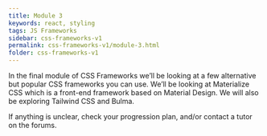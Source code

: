 ```yaml
---
title: Module 3
keywords: react, styling
tags: JS Frameworks
sidebar: css-frameworks-v1
permalink: css-frameworks-v1/module-3.html
folder: css-frameworks-v1
---
```


In the final module of CSS Frameworks we’ll be looking at a few alternative but popular CSS frameworks you can use. We’ll be looking at Materialize CSS which is a front-end framework based on Material Design. We will also be exploring Tailwind CSS and Bulma.

If anything is unclear, check your progression plan, and/or contact a tutor on the forums.
